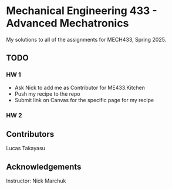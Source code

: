 # Mechanical Engineering 433 - Advanced Mechatronics

My solutions to all of the assignments for MECH433, Spring 2025.

## TODO
### HW 1
- Ask Nick to add me as Contributor for ME433.Kitchen
- Push my recipe to the repo
- Submit link on Canvas for the specific page for my recipe

### HW 2

## Contributors
Lucas Takayasu

## Acknowledgements
Instructor: Nick Marchuk

